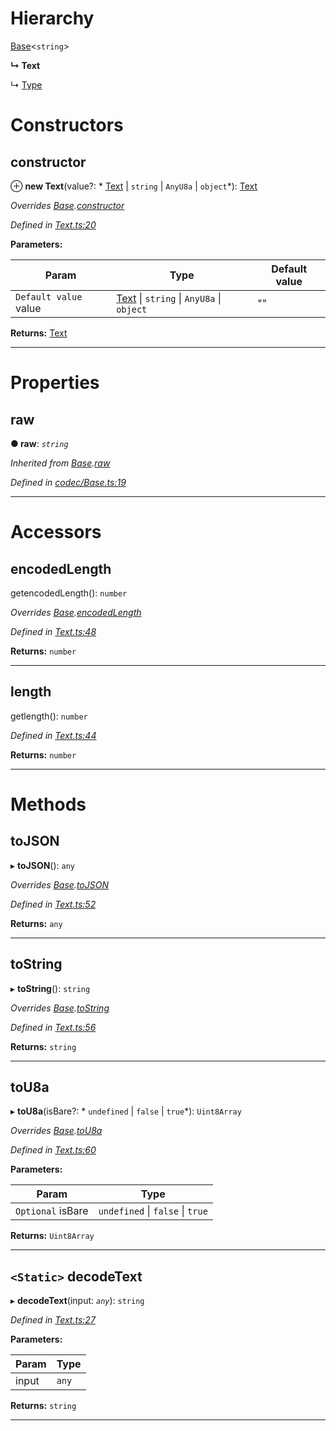 

# Hierarchy

 [Base](_codec_base_.base.md)<`string`>

**↳ Text**

↳  [Type](_type_.type.md)

# Constructors

<a id="constructor"></a>

##  constructor

⊕ **new Text**(value?: * [Text](_text_.text.md) &#124; `string` &#124; `AnyU8a` &#124; `object`*): [Text](_text_.text.md)

*Overrides [Base](_codec_base_.base.md).[constructor](_codec_base_.base.md#constructor)*

*Defined in [Text.ts:20](https://github.com/polkadot-js/api/blob/c32bace/packages/types/src/Text.ts#L20)*

**Parameters:**

| Param | Type | Default value |
| ------ | ------ | ------ |
| `Default value` value |  [Text](_text_.text.md) &#124; `string` &#124; `AnyU8a` &#124; `object`| &quot;&quot; |

**Returns:** [Text](_text_.text.md)

___

# Properties

<a id="raw"></a>

##  raw

**● raw**: *`string`*

*Inherited from [Base](_codec_base_.base.md).[raw](_codec_base_.base.md#raw)*

*Defined in [codec/Base.ts:19](https://github.com/polkadot-js/api/blob/c32bace/packages/types/src/codec/Base.ts#L19)*

___

# Accessors

<a id="encodedlength"></a>

##  encodedLength

getencodedLength(): `number`

*Overrides [Base](_codec_base_.base.md).[encodedLength](_codec_base_.base.md#encodedlength)*

*Defined in [Text.ts:48](https://github.com/polkadot-js/api/blob/c32bace/packages/types/src/Text.ts#L48)*

**Returns:** `number`

___
<a id="length"></a>

##  length

getlength(): `number`

*Defined in [Text.ts:44](https://github.com/polkadot-js/api/blob/c32bace/packages/types/src/Text.ts#L44)*

**Returns:** `number`

___

# Methods

<a id="tojson"></a>

##  toJSON

▸ **toJSON**(): `any`

*Overrides [Base](_codec_base_.base.md).[toJSON](_codec_base_.base.md#tojson)*

*Defined in [Text.ts:52](https://github.com/polkadot-js/api/blob/c32bace/packages/types/src/Text.ts#L52)*

**Returns:** `any`

___
<a id="tostring"></a>

##  toString

▸ **toString**(): `string`

*Overrides [Base](_codec_base_.base.md).[toString](_codec_base_.base.md#tostring)*

*Defined in [Text.ts:56](https://github.com/polkadot-js/api/blob/c32bace/packages/types/src/Text.ts#L56)*

**Returns:** `string`

___
<a id="tou8a"></a>

##  toU8a

▸ **toU8a**(isBare?: * `undefined` &#124; `false` &#124; `true`*): `Uint8Array`

*Overrides [Base](_codec_base_.base.md).[toU8a](_codec_base_.base.md#tou8a)*

*Defined in [Text.ts:60](https://github.com/polkadot-js/api/blob/c32bace/packages/types/src/Text.ts#L60)*

**Parameters:**

| Param | Type |
| ------ | ------ |
| `Optional` isBare |  `undefined` &#124; `false` &#124; `true`|

**Returns:** `Uint8Array`

___
<a id="decodetext"></a>

## `<Static>` decodeText

▸ **decodeText**(input: *`any`*): `string`

*Defined in [Text.ts:27](https://github.com/polkadot-js/api/blob/c32bace/packages/types/src/Text.ts#L27)*

**Parameters:**

| Param | Type |
| ------ | ------ |
| input | `any` |

**Returns:** `string`

___

